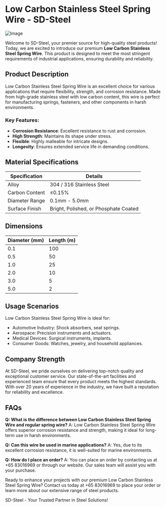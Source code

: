 # Low Carbon Stainless Steel Spring Wire - SD-Steel

![Image](https://github.com/user-attachments/assets/2567258e-e124-4816-932d-1809bd27ef0b)

Welcome to SD-Steel, your premier source for high-quality steel products! Today, we are excited to introduce our premium **Low Carbon Stainless Steel Spring Wire**. This product is designed to meet the most stringent requirements of industrial applications, ensuring durability and reliability.

## Product Description

Low Carbon Stainless Steel Spring Wire is an excellent choice for various applications that require flexibility, strength, and corrosion resistance. Made from high-grade stainless steel with low carbon content, this wire is perfect for manufacturing springs, fasteners, and other components in harsh environments.

### Key Features:
- **Corrosion Resistance**: Excellent resistance to rust and corrosion.
- **High Strength**: Maintains its shape under stress.
- **Flexible**: Highly malleable for intricate designs.
- **Longevity**: Ensures extended service life in demanding conditions.

## Material Specifications

| Specification | Details |
|---------------|---------|
| Alloy         | 304 / 316 Stainless Steel |
| Carbon Content| ≤0.15% |
| Diameter Range| 0.1mm - 5.0mm |
| Surface Finish| Bright, Polished, or Phosphate Coated |

## Dimensions

| Diameter (mm) | Length (m) |
|---------------|------------|
| 0.1            | 100        |
| 0.5            | 50         |
| 1.0            | 25         |
| 2.0            | 10         |
| 3.0            | 5          |
| 5.0            | 2          |

## Usage Scenarios

Low Carbon Stainless Steel Spring Wire is ideal for:
- Automotive Industry: Shock absorbers, seat springs.
- Aerospace: Precision instruments and actuators.
- Medical Devices: Surgical instruments, implants.
- Consumer Goods: Watches, jewelry, and household appliances.

## Company Strength

At SD-Steel, we pride ourselves on delivering top-notch quality and exceptional customer service. Our state-of-the-art facilities and experienced team ensure that every product meets the highest standards. With over 20 years of experience in the industry, we have built a reputation for reliability and excellence.

## FAQs

**Q: What is the difference between Low Carbon Stainless Steel Spring Wire and regular spring wire?**
A: Low Carbon Stainless Steel Spring Wire offers superior corrosion resistance and strength, making it ideal for long-term use in harsh environments.

**Q: Can this wire be used in marine applications?**
A: Yes, due to its excellent corrosion resistance, it is well-suited for marine environments.

**Q: How do I place an order?**
A: You can place an order by contacting us at +65 83016969 or through our website. Our sales team will assist you with your purchase.

Ready to enhance your projects with our premium Low Carbon Stainless Steel Spring Wire? Contact us today at +65 83016969 to place your order or learn more about our extensive range of steel products.

SD-Steel - Your Trusted Partner in Steel Solutions!